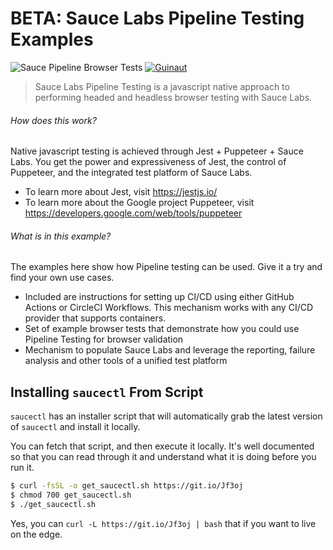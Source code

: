 # BETA: Sauce Labs Pipeline Testing Examples

<!-- [START badges] -->
![Sauce Pipeline Browser Tests](https://github.com/saucelabs/saucectl/workflows/Sauce%20Pipeline%20Browser%20Tests/badge.svg)
[![Guinaut](https://circleci.com/gh/saucelabs/saucectl.svg?style=svg)](https://app.circleci.com/pipelines/github/saucelabs/saucectl)
<!-- [END badges] -->


> Sauce Labs Pipeline Testing is a javascript native approach to performing headed and headless browser testing with Sauce Labs.

<!-- [START usecases] -->
###### How does this work?

Native javascript testing is achieved through Jest + Puppeteer + Sauce Labs.  You get the power and expressiveness of Jest, the control of Puppeteer, and the integrated test platform of Sauce Labs.

* To learn more about Jest, visit https://jestjs.io/
* To learn more about the Google project Puppeteer, visit https://developers.google.com/web/tools/puppeteer

###### What is in this example?

The examples here show how Pipeline testing can be used. Give it a try and find your own use cases.

* Included are instructions for setting up CI/CD using either GitHub Actions or CircleCI Workflows.  This mechanism works with any CI/CD provider that supports containers.
* Set of example browser tests that demonstrate how you could use Pipeline Testing for browser validation
* Mechanism to populate Sauce Labs and leverage the reporting, failure analysis and other tools of a unified test platform
<!-- [END usecases] -->

<!-- [START installing] -->
## Installing `saucectl` From Script

`saucectl` has an installer script that will automatically grab the latest version of `saucectl` and install it locally.

You can fetch that script, and then execute it locally. It's well documented so that you can read through it and understand what it is doing before you run it.

```sh
$ curl -fsSL -o get_saucectl.sh https://git.io/Jf3oj
$ chmod 700 get_saucectl.sh
$ ./get_saucectl.sh
```

Yes, you can `curl -L https://git.io/Jf3oj | bash` that if you want to live on the edge.
<!-- [END installing] -->

<!-- [START getstarted] -->
<!-- [END getstarted] -->